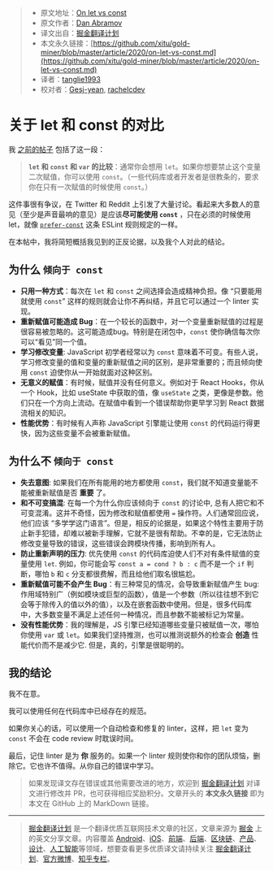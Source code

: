 > * 原文地址：[On let vs const](https://overreacted.io/on-let-vs-const/)
> * 原文作者：[Dan Abramov](https://mobile.twitter.com/dan_abramov)
> * 译文出自：[掘金翻译计划](https://github.com/xitu/gold-miner)
> * 本文永久链接：[https://github.com/xitu/gold-miner/blob/master/article/2020/on-let-vs-const.md](https://github.com/xitu/gold-miner/blob/master/article/2020/on-let-vs-const.md)
> * 译者：[tanglie1993](https://github.com/tanglie1993)
> * 校对者：[Gesj-yean](https://github.com/Gesj-yean), [rachelcdev](https://github.com/rachelcdev)

# 关于 let 和 const 的对比

我 [之前的帖子](https://overreacted.io/what-is-javascript-made-of/) 包括了这一段：

> **`let` 和 `const` 和 `var` 的比较**：通常你会想用 `let`。如果你想要禁止这个变量二次赋值，你可以使用 `const`。（一些代码库或者开发者是很教条的，要求你在只有一次赋值的时候使用 `const`。）

这件事很有争议，在 Twitter 和 Reddit 上引发了大量讨论。看起来大多数人的意见（至少是声音最响的意见）是应该**尽可能使用 `const`** ，只在必须的时候使用 let，就像 [`prefer-const`](https://eslint.org/docs/rules/prefer-const) 这条 ESLint 规则规定的一样。

在本帖中，我将简短概括我见到的正反论据，以及我个人对此的结论。

## 为什么 `倾向于 const`

* **只用一种方式**：每次在 `let` 和 `const` 之间选择会造成精神负担。像 “只要能用就使用 `const`” 这样的规则就会让你不再纠结，并且它可以通过一个 linter 实现。
* **重新赋值可能造成 Bug**：在一个较长的函数中，对一个变量重新赋值的过程是很容易被忽略的。这可能造成bug。特别是在闭包中，`const` 使你确信每次你可以“看见”同一个值。
* **学习修改变量**: JavaScript 初学者经常以为 `const` 意味着不可变。有些人说，学习修改变量的值和变量的重新赋值之间的区别，是非常重要的；而且倾向使用 `const` 迫使你从一开始就面对这种区别。
* **无意义的赋值**：有时候，赋值并没有任何意义。例如对于 React Hooks，你从一个 Hook，比如 useState 中获取的值，像 `useState` 之类，更像是参数。他们只在一个方向上流动。在赋值中看到一个错误帮助你更早学习到 React 数据流相关的知识。
* **性能优势**：有时候有人声称 JavaScript 引擎能让使用 `const` 的代码运行得更快，因为这些变量不会被重新赋值。

## 为什么不 `倾向于 const`

* **失去意图**: 如果我们在所有能用的地方都使用 `const`，我们就不知道变量能不能被重新赋值是否 **重要** 了。
* **和不可变搞混**: 在每一个为什么你应该倾向于 `const` 的讨论中, 总有人把它和不可变混淆。这并不奇怪，因为修改和赋值都使用 `=` 操作符。人们通常回应说，他们应该 “多学学这门语言”。但是，相反的论据是，如果这个特性主要用于防止新手犯错，却难以被新手理解，它就不是很有帮助。不幸的是，它无法防止修改变量导致的错误，这些错误会跨模块传播，影响到所有人。
* **防止重新声明的压力**: 优先使用 `const` 的代码库迫使人们不对有条件赋值的变量使用 `let`. 例如，你可能会写 `const a = cond ? b : c` 而不是一个 `if` 判断，哪怕 `b` 和 `c` 分支都很费解，而且给他们取名很尴尬。
* **重新赋值可能不会产生 Bug**：有三种常见的情况，会导致重新赋值产生 bug: 作用域特别广（例如模块或巨型的函数），值是一个参数（所以往往想不到它会等于除传入的值以外的值），以及在嵌套函数中使用。但是，很多代码库中，大多数变量不满足上述任何一种情况，而且参数不能被标记为常量。
* **没有性能优势**：我的理解是，JS 引擎已经知道哪些变量只被赋值一次，哪怕你使用 `var` 或 `let`。如果我们坚持推测，也可以推测说额外的检查会 **创造** 性能代价而不是减少它. 但是，真的，引擎是很聪明的。

## 我的结论

我不在意。

我可以使用任何在代码库中已经存在的规范。

如果你关心的话，可以使用一个自动检查和修复的 linter，这样，把 `let` 变为 `const` 不会在 code review 时耽误时间。

最后，记住 linter 是为 **你** 服务的。如果一个 linter 规则使你和你的团队烦恼，删除它。它也许不值得。从你自己的错误中学习。

> 如果发现译文存在错误或其他需要改进的地方，欢迎到 [掘金翻译计划](https://github.com/xitu/gold-miner) 对译文进行修改并 PR，也可获得相应奖励积分。文章开头的 **本文永久链接** 即为本文在 GitHub 上的 MarkDown 链接。

---

> [掘金翻译计划](https://github.com/xitu/gold-miner) 是一个翻译优质互联网技术文章的社区，文章来源为 [掘金](https://juejin.im) 上的英文分享文章。内容覆盖 [Android](https://github.com/xitu/gold-miner#android)、[iOS](https://github.com/xitu/gold-miner#ios)、[前端](https://github.com/xitu/gold-miner#前端)、[后端](https://github.com/xitu/gold-miner#后端)、[区块链](https://github.com/xitu/gold-miner#区块链)、[产品](https://github.com/xitu/gold-miner#产品)、[设计](https://github.com/xitu/gold-miner#设计)、[人工智能](https://github.com/xitu/gold-miner#人工智能)等领域，想要查看更多优质译文请持续关注 [掘金翻译计划](https://github.com/xitu/gold-miner)、[官方微博](http://weibo.com/juejinfanyi)、[知乎专栏](https://zhuanlan.zhihu.com/juejinfanyi)。
